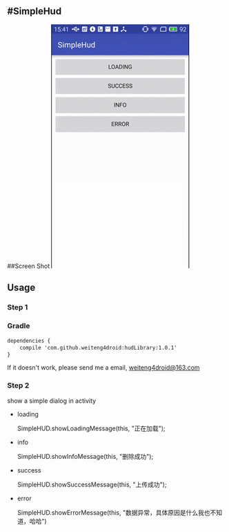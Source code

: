 #SimpleHud
-

##Screen Shot
![Alt text](screen.gif)

## Usage

### Step 1

### Gradle

	dependencies {
	    compile 'com.github.weiteng4droid:hudLibrary:1.0.1'
	}

If it doesn't work, please send me a email, weiteng4droid@163.com

### Step 2
show a simple dialog in activity

* loading

	SimpleHUD.showLoadingMessage(this, "正在加载");
	
* info

	SimpleHUD.showInfoMessage(this, "删除成功");

* success

	SimpleHUD.showSuccessMessage(this, "上传成功");
	
* error

	SimpleHUD.showErrorMessage(this, "数据异常，具体原因是什么我也不知道，哈哈")